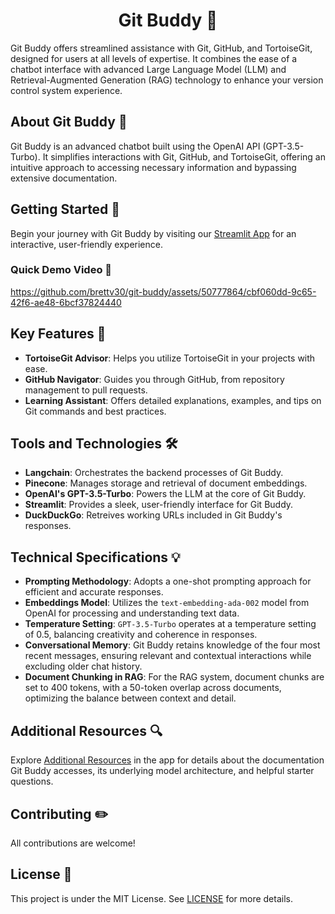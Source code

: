 <h1 align="center">
Git Buddy 🤖
</h1>

Git Buddy offers streamlined assistance with Git, GitHub, and TortoiseGit, designed for users at all levels of expertise. It combines the ease of a chatbot interface with advanced Large Language Model (LLM) and Retrieval-Augmented Generation (RAG) technology to enhance your version control system experience.

## About Git Buddy 📖

Git Buddy is an advanced chatbot built using the OpenAI API (GPT-3.5-Turbo). It simplifies interactions with Git, GitHub, and TortoiseGit, offering an intuitive approach to accessing necessary information and bypassing extensive documentation.

## Getting Started 🚀

Begin your journey with Git Buddy by visiting our [Streamlit App](https://git-buddy.streamlit.app) for an interactive, user-friendly experience.

### Quick Demo Video 🎥

https://github.com/brettv30/git-buddy/assets/50777864/cbf060dd-9c65-42f6-ae48-6bcf37824440

## Key Features 🔑

- **TortoiseGit Advisor**: Helps you utilize TortoiseGit in your projects with ease.
- **GitHub Navigator**: Guides you through GitHub, from repository management to pull requests.
- **Learning Assistant**: Offers detailed explanations, examples, and tips on Git commands and best practices.

## Tools and Technologies 🛠️

- **Langchain**: Orchestrates the backend processes of Git Buddy.
- **Pinecone**: Manages storage and retrieval of document embeddings.
- **OpenAI's GPT-3.5-Turbo**: Powers the LLM at the core of Git Buddy.
- **Streamlit**: Provides a sleek, user-friendly interface for Git Buddy.
- **DuckDuckGo**: Retreives working URLs included in Git Buddy's responses.

## Technical Specifications 💡

- **Prompting Methodology**: Adopts a one-shot prompting approach for efficient and accurate responses.
- **Embeddings Model**: Utilizes the `text-embedding-ada-002` model from OpenAI for processing and understanding text data.
- **Temperature Setting**: `GPT-3.5-Turbo` operates at a temperature setting of 0.5, balancing creativity and coherence in responses.
- **Conversational Memory**: Git Buddy retains knowledge of the four most recent messages, ensuring relevant and contextual interactions while excluding older chat history.
- **Document Chunking in RAG**: For the RAG system, document chunks are set to 400 tokens, with a 50-token overlap across documents, optimizing the balance between context and detail.

## Additional Resources 🔍

Explore [Additional Resources](https://git-buddy.streamlit.app/Additional_Resources) in the app for details about the documentation Git Buddy accesses, its underlying model architecture, and helpful starter questions.

## Contributing ✏️

All contributions are welcome!

## License 📝

This project is under the MIT License. See [LICENSE](https://github.com/brettv30/git-buddy/blob/main/LICENSE) for more details.
